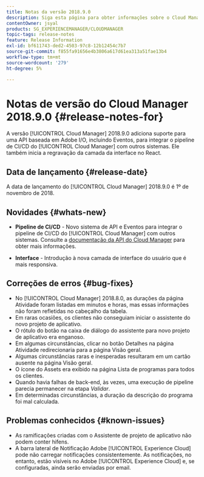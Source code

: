 ```yaml
---
title: Notas da versão 2018.9.0
description: Siga esta página para obter informações sobre o Cloud Manager 2018.9.0.
contentOwner: jsyal
products: SG_EXPERIENCEMANAGER/CLOUDMANAGER
topic-tags: release-notes
feature: Release Information
exl-id: bf611743-ded2-4503-97c8-12b12454c7b7
source-git-commit: f855fa91656e4b3806a617d61ea313a51fae13b4
workflow-type: tm+mt
source-wordcount: '279'
ht-degree: 5%

---
```


# Notas de versão do Cloud Manager 2018.9.0 {#release-notes-for}

A versão [!UICONTROL Cloud Manager] 2018.9.0 adiciona suporte para uma API baseada em Adobe I/O, incluindo Eventos, para integrar o pipeline de CI/CD do [!UICONTROL Cloud Manager] com outros sistemas. Ele também inicia a regravação da camada da interface no React.

## Data de lançamento {#release-date}

A data de lançamento do [!UICONTROL Cloud Manager] 2018.9.0 é 1º de novembro de 2018.

## Novidades {#whats-new}

* **Pipeline de CI/CD** - Novo sistema de API e Eventos para integrar o pipeline de CI/CD do [!UICONTROL Cloud Manager] com outros sistemas. Consulte a [documentação da API do Cloud Manager](https://www.adobe.io/apis/experiencecloud/cloud-manager/docs.html) para obter mais informações.

* **Interface** - Introdução à nova camada de interface do usuário que é mais responsiva.

## Correções de erros {#bug-fixes}

* No [!UICONTROL Cloud Manager] 2018.8.0, as durações da página Atividade foram listadas em minutos e horas, mas essas informações não foram refletidas no cabeçalho da tabela.
* Em raras ocasiões, os clientes não conseguiam iniciar o assistente do novo projeto de aplicativo.
* O rótulo do botão na caixa de diálogo do assistente para novo projeto de aplicativo era enganoso.
* Em algumas circunstâncias, clicar no botão Detalhes na página Atividade redirecionaria para a página Visão geral.
* Algumas circunstâncias raras e inesperadas resultaram em um cartão ausente na página Visão geral.
* O ícone do Assets era exibido na página Lista de programas para todos os clientes.
* Quando havia falhas de back-end, às vezes, uma execução de pipeline parecia permanecer na etapa *Validar*.
* Em determinadas circunstâncias, a duração da descrição do programa foi mal calculada.

## Problemas conhecidos {#known-issues}

* As ramificações criadas com o Assistente de projeto de aplicativo não podem conter hifens.
* A barra lateral de Notificação Adobe [!UICONTROL Experience Cloud] pode não carregar notificações consistentemente. As notificações, no entanto, estão visíveis no Adobe [!UICONTROL Experience Cloud] e, se configuradas, ainda serão enviadas por email.
